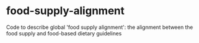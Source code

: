 # food-supply-alignment
 Code to describe global 'food supply alignment': the alignment between the food supply and food-based dietary guidelines
